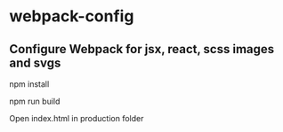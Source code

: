 # webpack-config 

<h2>Configure Webpack for jsx, react, scss images and svgs</h2>

<p>npm install</p>
<p>npm run build</p>

Open index.html in production folder
